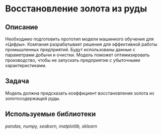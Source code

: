 # Восстановление золота из руды

## Описание

Необходимо подготовить прототип модели машинного обучения для «Цифры». Компания разрабатывает решения для эффективной работы промышленных предприятий.
Будут использованы данные с параметрами добычи и очистки. 
Модель поможет оптимизировать производство, чтобы не запускать предприятие с убыточными характеристиками.

## Задача

Модель должна предсказать коэффициент восстановления золота из золотосодержащей руды. 

## Используемые библиотеки
*pandas, numpy, seaborn, matplotlib, sklearn*
